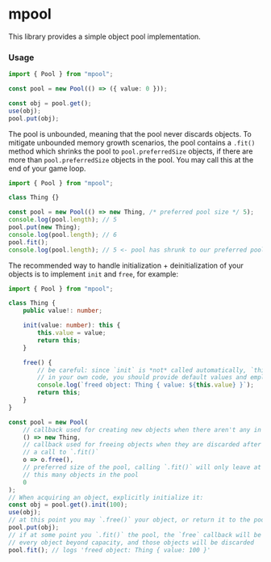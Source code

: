 # mpool

This library provides a simple object pool implementation.

### Usage

```ts
import { Pool } from "mpool";

const pool = new Pool(() => ({ value: 0 }));

const obj = pool.get();
use(obj);
pool.put(obj);
```

The pool is unbounded, meaning that the pool never discards objects. To mitigate unbounded memory growth scenarios, the pool contains a `.fit()` method which shrinks the pool to `pool.preferredSize` objects, if there are more than `pool.preferredSize` objects in the pool. You may call this at the end of your game loop.

```ts
import { Pool } from "mpool";

class Thing {}

const pool = new Pool(() => new Thing, /* preferred pool size */ 5);
console.log(pool.length); // 5
pool.put(new Thing);
console.log(pool.length); // 6
pool.fit();
console.log(pool.length); // 5 <- pool has shrunk to our preferred pool size
```

The recommended way to handle initialization + deinitialization of your objects is to implement `init` and `free`, for example:

```ts
import { Pool } from "mpool";

class Thing {
    public value!: number;

    init(value: number): this {
        this.value = value;
        return this;
    }

    free() {
        // be careful: since `init` is *not* called automatically, `this.value` may be undefined.
        // in your own code, you should provide default values and employ null checks to mitigate this.
        console.log(`freed object: Thing { value: ${this.value} }`);
        return this;
    }
}

const pool = new Pool(
    // callback used for creating new objects when there aren't any in the pool
    () => new Thing,
    // callback used for freeing objects when they are discarded after
    // a call to `.fit()`
    o => o.free(),
    // preferred size of the pool, calling `.fit()` will only leave at most
    // this many objects in the pool
    0
);
// When acquiring an object, explicitly initialize it:
const obj = pool.get().init(100);
use(obj);
// at this point you may `.free()` your object, or return it to the pool
pool.put(obj);
// if at some point you `.fit()` the pool, the `free` callback will be called with
// every object beyond capacity, and those objects will be discarded
pool.fit(); // logs 'freed object: Thing { value: 100 }'
```

